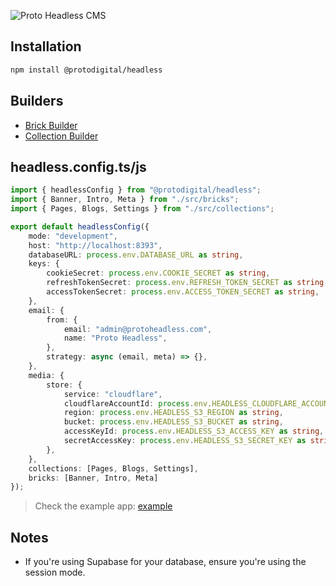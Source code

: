 ![Proto Headless CMS](https://github.com/ProtoDigitalUK/proto_headless/blob/master/banner.png?raw=true)

## Installation

```bash
npm install @protodigital/headless
```

## Builders

- [Brick Builder]()
- [Collection Builder]()

## headless.config.ts/js

```ts
import { headlessConfig } from "@protodigital/headless";
import { Banner, Intro, Meta } from "./src/bricks";
import { Pages, Blogs, Settings } from "./src/collections";

export default headlessConfig({
    mode: "development",
    host: "http://localhost:8393",
    databaseURL: process.env.DATABASE_URL as string,
    keys: {
        cookieSecret: process.env.COOKIE_SECRET as string,
        refreshTokenSecret: process.env.REFRESH_TOKEN_SECRET as string,
        accessTokenSecret: process.env.ACCESS_TOKEN_SECRET as string,
    },
    email: {
        from: {
            email: "admin@protoheadless.com",
            name: "Proto Headless",
        },
        strategy: async (email, meta) => {},
    },
    media: {
        store: {
            service: "cloudflare",
            cloudflareAccountId: process.env.HEADLESS_CLOUDFLARE_ACCOUNT_ID,
            region: process.env.HEADLESS_S3_REGION as string,
            bucket: process.env.HEADLESS_S3_BUCKET as string,
            accessKeyId: process.env.HEADLESS_S3_ACCESS_KEY as string,
            secretAccessKey: process.env.HEADLESS_S3_SECRET_KEY as string,
        },
    },
    collections: [Pages, Blogs, Settings],
    bricks: [Banner, Intro, Meta]
});
```

> Check the example app: [example](https://github.com/ProtoDigitalUK/proto_headless/tree/master/apps/headless-example/headless.config.ts)

## Notes

- If you're using Supabase for your database, ensure you're using the session mode.

